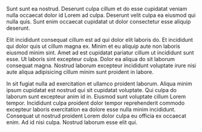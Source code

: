 Sunt sunt ea nostrud. Deserunt culpa cillum et do esse cupidatat veniam nulla occaecat dolor id Lorem ad culpa. Deserunt velit culpa ea eiusmod qui nulla quis. Sunt enim occaecat cupidatat ut dolor consectetur esse aliquip deserunt.

Elit incididunt consequat cillum est ad qui dolor elit laboris do. Et incididunt qui dolor quis ut cillum magna ex. Minim et eu aliquip aute non laboris eiusmod minim sint. Amet ad est cupidatat pariatur cillum ut incididunt sunt esse. Ut laboris sint excepteur culpa. Dolor ea aliqua do sit laborum consequat magna. Nostrud laborum excepteur incididunt voluptate irure nisi aute aliqua adipisicing cillum minim sunt proident in labore.

In sit fugiat nulla ad exercitation et ullamco proident laborum. Aliqua minim ipsum cupidatat est nostrud qui sit cupidatat voluptate. Qui culpa do laborum sunt excepteur anim id in. Eiusmod sunt voluptate cillum Lorem tempor. Incididunt culpa proident dolor tempor reprehenderit commodo excepteur laboris exercitation ea dolore esse nulla minim incididunt. Consequat ut nostrud proident Lorem dolor culpa eu officia ex occaecat enim. Ad id nisi culpa. Nostrud laborum esse elit qui.